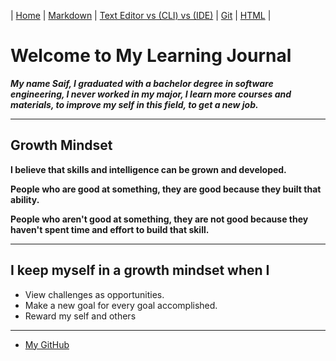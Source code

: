 | [Home](README.md) | [Markdown](mdown.md)   |      [Text Editor vs (CLI) vs (IDE)](terminal.md) | [Git](https://github.com/saifalmandeel/Learning-Journal/blob/master/test.html) | <a href="https://github.com/saifalmandeel/Learning-Journal/blob/master/folder/index.html">HTML</a> |
 
# Welcome to My Learning Journal 
 

 

***My name  Saif, I graduated with a bachelor degree in software engineering, I never worked in my major, I learn more courses and materials, to improve my self in this field, to get a new job.***	
___

## Growth Mindset 

**I believe that skills and intelligence can be grown and developed.**  

**People who are good at something, they are good because they built that ability.** 

**People who aren't good at something, they are not good because they haven't spent time and effort to build that skill.** 
___

## I keep myself in a growth mindset when I 

* View challenges as opportunities.
* Make a new goal for every goal accomplished. 
* Reward my self and others 



___
* [My GitHub](https://github.com/saifalmandeel) 

